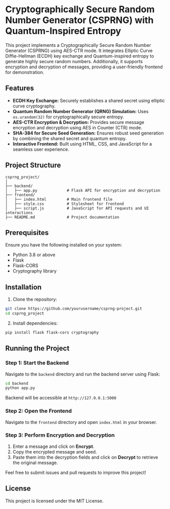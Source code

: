 # Cryptographically Secure Random Number Generator (CSPRNG) with Quantum-Inspired Entropy

This project implements a Cryptographically Secure Random Number Generator (CSPRNG) using AES-CTR mode. It integrates Elliptic Curve Diffie-Hellman (ECDH) key exchange and Quantum-inspired entropy to generate highly secure random numbers. Additionally, it supports encryption and decryption of messages, providing a user-friendly frontend for demonstration.

## Features
- **ECDH Key Exchange:** Securely establishes a shared secret using elliptic curve cryptography.
- **Quantum Random Number Generator (QRNG) Simulation:** Uses `os.urandom(32)` for cryptographically secure entropy.
- **AES-CTR Encryption & Decryption:** Provides secure message encryption and decryption using AES in Counter (CTR) mode.
- **SHA-384 for Secure Seed Generation:** Ensures robust seed generation by combining the shared secret and quantum entropy.
- **Interactive Frontend:** Built using HTML, CSS, and JavaScript for a seamless user experience.

## Project Structure
```
csprng_project/
│
├── backend/
│   ├── app.py             # Flask API for encryption and decryption
├── frontend/
│   ├── index.html         # Main frontend file
│   ├── style.css          # Stylesheet for frontend
│   ├── script.js          # JavaScript for API requests and UI interactions
├── README.md              # Project documentation
```

## Prerequisites
Ensure you have the following installed on your system:
- Python 3.8 or above
- Flask
- Flask-CORS
- Cryptography library

## Installation
1. Clone the repository:
```bash
git clone https://github.com/yourusername/csprng-project.git
cd csprng_project
```

2. Install dependencies:
```bash
pip install flask flask-cors cryptography
```

## Running the Project
### Step 1: Start the Backend
Navigate to the `backend` directory and run the backend server using Flask:
```bash
cd backend
python app.py
```
Backend will be accessible at `http://127.0.0.1:5000`

### Step 2: Open the Frontend
Navigate to the `frontend` directory and open `index.html` in your browser.

### Step 3: Perform Encryption and Decryption
1. Enter a message and click on **Encrypt**.
2. Copy the encrypted message and seed.
3. Paste them into the decryption fields and click on **Decrypt** to retrieve the original message.


Feel free to submit issues and pull requests to improve this project!

## License
This project is licensed under the MIT License.

